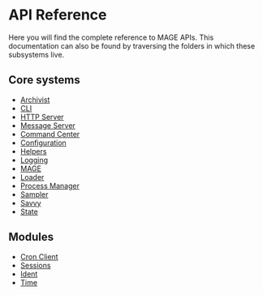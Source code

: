 # API Reference

Here you will find the complete reference to MAGE APIs. This documentation can also be found by
traversing the folders in which these subsystems live.

## Core systems

* [Archivist](../lib/archivist)
* [CLI](../lib/cli)
* [HTTP Server](../lib/httpServer)
* [Message Server](../lib/msgServer)
* [Command Center](../lib/commandCenter)
* [Configuration](../lib/config)
* [Helpers](../lib/helpers)
* [Logging](../lib/loggingService)
* [MAGE](../lib/mage)
* [Loader](../lib/loader)
* [Process Manager](../lib/processManager)
* [Sampler](../lib/sampler)
* [Savvy](../lib/savvy)
* [State](../lib/state)

## Modules

* [Cron Client](../lib/modules/cronClient)
* [Sessions](../lib/modules/session)
* [Ident](../lib/modules/ident)
* [Time](../lib/modules/time)
